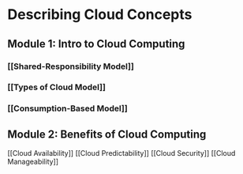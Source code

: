 # Describing Cloud Concepts
## Module 1: Intro to Cloud Computing
### [[Shared-Responsibility Model]]
### [[Types of Cloud Model]]
### [[Consumption-Based Model]]

## Module 2: Benefits of Cloud Computing
[[Cloud Availability]]
[[Cloud Predictability]]
[[Cloud Security]]
[[Cloud Manageability]]
